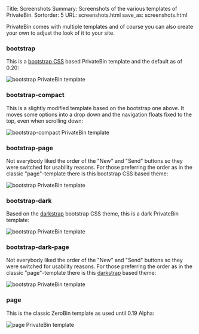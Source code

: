 Title: Screenshots
Summary: Screenshots of the various templates of PrivateBin.
Sortorder: 5
URL: screenshots.html
save_as: screenshots.html

PrivateBin comes with multiple templates and of course you can also create your own to adjust the look of it to your site.

### bootstrap

This is a [bootstrap CSS](http://getbootstrap.com/) based PrivateBin template and the default as of 0.20:

![bootstrap PrivateBin template]({static}/img/1.0/bootstrap.png)


### bootstrap-compact

This is a slightly modified template based on the bootstrap one above. It moves some options into a drop down and the navigation floats fixed to the top, even when scrolling down:

![bootstrap-compact PrivateBin template]({static}/img/1.0/bootstrap-compact.png)


### bootstrap-page

Not everybody liked the order of the "New" and "Send" buttons so they were switched for usability reasons. For those preferring the order as in the classic "page"-template there is this bootstrap CSS based theme:

![bootstrap PrivateBin template]({static}/img/1.0/bootstrap-page.png)


### bootstrap-dark

Based on the [darkstrap](https://github.com/danneu/darkstrap) bootstrap CSS theme, this is a dark PrivateBin template:

![bootstrap PrivateBin template]({static}/img/1.0/bootstrap-dark.png)


### bootstrap-dark-page

Not everybody liked the order of the "New" and "Send" buttons so they were switched for usability reasons. For those preferring the order as in the classic "page"-template there is this [darkstrap](https://github.com/danneu/darkstrap) based theme:

![bootstrap PrivateBin template]({static}/img/1.0/bootstrap-dark-page.png)


### page

This is the classic ZeroBin template as used until 0.19 Alpha:

![page PrivateBin template]({static}/img/1.0/page.png)
